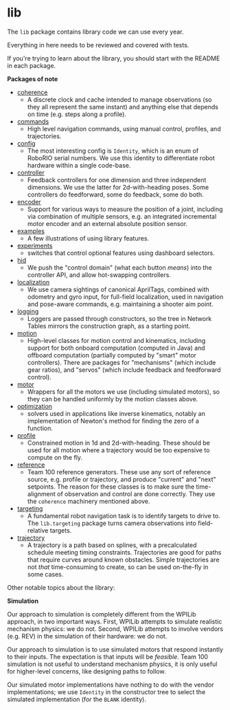 # lib

The `lib` package contains library code we can use every year.

Everything in here needs to be reviewed and covered with tests.

If you're trying to learn about the library, you should start with the README in each package.

__Packages of note__

* [coherence](coherence/README.md)
  * A discrete clock and cache intended to manage observations (so they all represent the same instant) and anything else that depends on time (e.g. steps along a profile).
* [commands](commands/README.md)
  * High level navigation commands, using manual control, profiles, and trajectories.
* [config](config/README.md)
  * The most interesting config is `Identity`, which is an enum of RoboRIO
  serial numbers.  We use this identity to differentiate robot hardware within
  a single code-base.
* [controller](controller/README.md)
  * Feedback controllers for one dimension and three independent dimensions.  We use the latter for 2d-with-heading poses.  Some controllers do feedforward, some do feedback, some do both.
* [encoder](encoder/README.md)
  * Support for various ways to measure the position of a joint, including via combination of multiple sensors, e.g. an integrated incremental motor encoder and an external absolute position sensor.
* [examples](examples/README.md) 
  * A few illustrations of using library features.
* [experiments](experiments/README.md) 
  * switches that control optional features using dashboard selectors.
* [hid](hid/README.md) 
  * We push the "control domain" (what each button *means*) into the controller API, and allow hot-swapping controllers.
* [localization](localization/README.md)
  * We use camera sightings of canonical AprilTags, combined with odometry and gyro input, for full-field localization, used in navigation and pose-aware commands, e.g. maintaining a shooter aim point.
* [logging](logging/README.md) 
  * Loggers are passed through constructors, so the tree in Network Tables mirrors the construction graph, as a starting point.
* [motion](motion/README.md) 
  * High-level classes for motion control and kinematics, including support for both onboard computation (computed in Java) and offboard computation (partially computed by "smart" motor controllers).  There are packages for "mechanisms" (which include gear ratios), and "servos" (which include feedback and feedforward control).
* [motor](motor/README.md) 
  * Wrappers for all the motors we use (including simulated motors), so they can be handled uniformly by the motion classes above.
* [optimization](optimization/README.md)
  * solvers used in applications like inverse kinematics, notably an implementation of Newton's method
for finding the zero of a function.
* [profile](profile/README.md)
  * Constrained motion in 1d and 2d-with-heading.  These should be used for all motion where a trajectory would be too expensive to compute on the fly.
* [reference](reference/README.md)
  * Team 100 reference generators.  These use any sort of reference source, e.g. profile or trajectory, and produce "current" and "next" setpoints.  The reason for these classes is to make sure the time-alignment of observation and control are done correctly.  They use the `coherence` machinery mentioned above.
* [targeting](targeting/README.md)
  * A fundamental robot navigation task is to identify targets to drive to.  The `lib.targeting` package turns camera observations into field-relative targets.
* [trajectory](trajectory/README.md)
  * A trajectory is a path based on splines, with a precalculated schedule meeting timing constraints.  Trajectories are good for paths that require curves around known obstacles.  Simple trajectories are not *that* time-consuming to create, so can be used on-the-fly in some cases.

Other notable topics about the library:

__Simulation__

Our approach to simulation is completely different from the WPILib approach,
in two important ways. First, WPILib attempts to simulate realistic mechanism
physics: we do not.  Second, WPILib attempts to involve vendors (e.g. REV) in
the simulation of their hardware: we do not.

Our approach to simulation is to use simulated motors that respond instantly
to their inputs.  The expectation is that inputs will be _feasible_.  Team
100 simulation is not useful to understand mechanism physics, it is only
useful for higher-level concerns, like designing paths to follow.

Our simulated motor implementations have nothing to do with the vendor
implementations; we use `Identity` in the constructor tree to select the
simulated implementation (for the `BLANK` identity).
